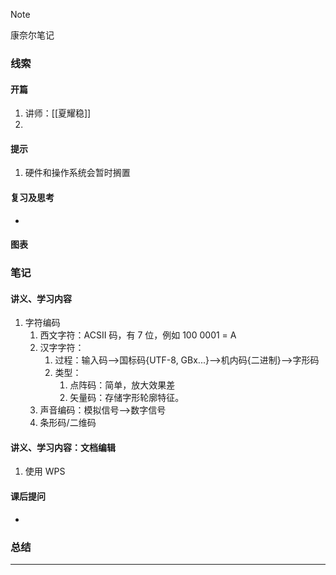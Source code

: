 > [!NOTE]
> 康奈尔笔记

### 线索
#### 开篇
1. 讲师：[[夏耀稳]]
2. 
#### 提示
1. 硬件和操作系统会暂时搁置
#### 复习及思考
- 
#### 图表
### 笔记
#### 讲义、学习内容
1. 字符编码
	1. 西文字符：ACSII 码，有 7 位，例如 100 0001 = A
	2. 汉字字符：
		1. 过程：输入码-->国标码{UTF-8, GBx...}-->机内码{二进制}-->字形码
		2. 类型：
			1. 点阵码：简单，放大效果差
			2. 矢量码：存储字形轮廓特征。
	3. 声音编码：模拟信号-->数字信号
	4. 条形码/二维码
#### 讲义、学习内容：文档编辑
1. 使用 WPS
#### 课后提问
- 
### 总结

---

